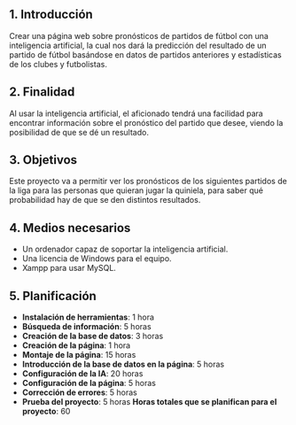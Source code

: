 ## 1. Introducción
Crear una página web sobre pronósticos de partidos de fútbol con una inteligencia artificial, la cual nos dará la predicción del resultado de un partido de fútbol basándose en datos de partidos anteriores y estadísticas de los clubes y futbolistas.

## 2. Finalidad
Al usar la inteligencia artificial, el aficionado tendrá una facilidad para encontrar información sobre el pronóstico del partido que desee, viendo la posibilidad de que se dé un resultado.

## 3. Objetivos
Este proyecto va a permitir ver los pronósticos de los siguientes partidos de la liga para las personas que quieran jugar la quiniela, para saber qué probabilidad hay de que se den distintos resultados.

## 4. Medios necesarios
- Un ordenador capaz de soportar la inteligencia artificial.
- Una licencia de Windows para el equipo.
- Xampp para usar MySQL.

## 5. Planificación
- **Instalación de herramientas**: 1 hora
- **Búsqueda de información**: 5 horas
- **Creación de la base de datos**: 3 horas
- **Creación de la página**: 1 hora
- **Montaje de la página**: 15 horas
- **Introducción de la base de datos en la página**: 5 horas
- **Configuración de la IA**: 20 horas
- **Configuración de la página**: 5 horas
- **Corrección de errores**: 5 horas
- **Prueba del proyecto**: 5 horas
**Horas totales que se planifican para el proyecto**: 60


